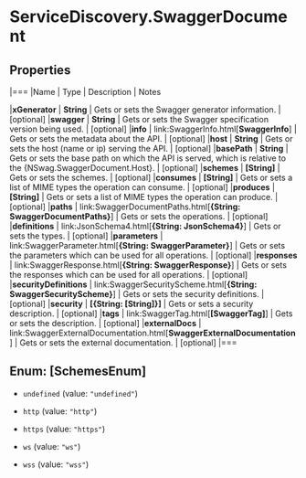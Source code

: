 # ServiceDiscovery.SwaggerDocument

## Properties
|===
|Name | Type | Description | Notes

|**xGenerator** | **String** | Gets or sets the Swagger generator information. | [optional] 
|**swagger** | **String** | Gets or sets the Swagger specification version being used. | [optional] 
|**info** | link:SwaggerInfo.html[**SwaggerInfo**] | Gets or sets the metadata about the API. | [optional] 
|**host** | **String** | Gets or sets the host (name or ip) serving the API. | [optional] 
|**basePath** | **String** | Gets or sets the base path on which the API is served, which is relative to the {NSwag.SwaggerDocument.Host}. | [optional] 
|**schemes** | **[String]** | Gets or sets the schemes. | [optional] 
|**consumes** | **[String]** | Gets or sets a list of MIME types the operation can consume. | [optional] 
|**produces** | **[String]** | Gets or sets a list of MIME types the operation can produce. | [optional] 
|**paths** | link:SwaggerDocumentPaths.html[**{String: SwaggerDocumentPaths}**] | Gets or sets the operations. | [optional] 
|**definitions** | link:JsonSchema4.html[**{String: JsonSchema4}**] | Gets or sets the types. | [optional] 
|**parameters** | link:SwaggerParameter.html[**{String: SwaggerParameter}**] | Gets or sets the parameters which can be used for all operations. | [optional] 
|**responses** | link:SwaggerResponse.html[**{String: SwaggerResponse}**] | Gets or sets the responses which can be used for all operations. | [optional] 
|**securityDefinitions** | link:SwaggerSecurityScheme.html[**{String: SwaggerSecurityScheme}**] | Gets or sets the security definitions. | [optional] 
|**security** | **[{String: [String]}]** | Gets or sets a security description. | [optional] 
|**tags** | link:SwaggerTag.html[**[SwaggerTag]**] | Gets or sets the description. | [optional] 
|**externalDocs** | link:SwaggerExternalDocumentation.html[**SwaggerExternalDocumentation**] | Gets or sets the external documentation. | [optional] 
|===


<a name="[SchemesEnum]"></a>
## Enum: [SchemesEnum]


* `undefined` (value: `"undefined"`)

* `http` (value: `"http"`)

* `https` (value: `"https"`)

* `ws` (value: `"ws"`)

* `wss` (value: `"wss"`)




